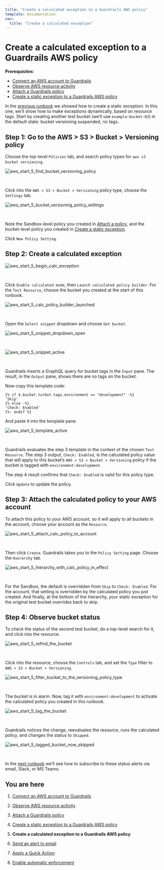 ```yaml
---
title: "Create a calculated exception to a Guardrails AWS policy"
template: Documentation
nav:
  title: "Create a calculated exception"
---
```



# Create a calculated exception to a Guardrails AWS policy

**Prerequisites**:   
  
- [Connect an AWS account to Guardrails](/guardrails/docs/runbooks/getting-started-aws/connect_an_account)
- [Observe AWS resource activity](/guardrails/docs/runbooks/getting-started-aws/observe_aws_activity)
- [Attach a Guardrails policy](/guardrails/docs/runbooks/getting-started-aws/attach_a_policy)
- [Create a static exception to a Guardrails AWS policy](/guardrails/docs/runbooks/getting-started-aws/create_static_exception)


In the [previous runbook](guardrails/docs/runbooks/getting-started-aws/create_static_exception) we showed how to create a static exception. In this one, we’ll show how to make exceptions dynamically, based on resource tags. Start by creating another test bucket (we’ll use `example-bucket-02`) in the default state: bucket versioning suspended, no tags.

## Step 1: Go to the AWS > S3 > Bucket > Versioning policy

Choose the top-level `Policies` tab, and search policy types for `aws s3 bucket versioning`.  
<p><img alt="aws_start_5_find_bucket_versioning_policy" src="/images/docs/guardrails/runbooks/getting-started-aws/aws_start_5_find_bucket_versioning_policy.png"/></p><br/>

Click into the `AWS > S3 > Bucket > Versioning` policy type, choose the `Settings` tab.
<p><img alt="aws_start_5_bucket_versioning_policy_settings" src="/images/docs/guardrails/runbooks/getting-started-aws/aws_start_5_bucket_versioning_policy_settings.png"/></p><br/>

Note the Sandbox-level policy you created in [Attach a policy](/guardrails/docs/runbooks/getting-started-aws/attach_a_policy), and the bucket-level policy you created in [Create a static exception](/guardrails/docs/runbooks/getting-started-aws/create_static_exception).   
  
Click `New Policy Setting`.

## Step 2: Create a calculated exception
<p><img alt="aws_start_5_begin_calc_exception" src="/images/docs/guardrails/runbooks/getting-started-aws/aws_start_5_begin_calc_exception.png"/></p><br/>

Click `Enable calculated mode`, then `Launch calculated policy builder`. For the `Test Resource`, choose the bucket you created at the start of this runbook.
<p><img alt="aws_start_5_calc_policy_builder_launched" src="/images/docs/guardrails/runbooks/getting-started-aws/aws_start_5_calc_policy_builder_launched.png"/></p><br/>

Open the `Select snippet` dropdown and choose `Get bucket`.
<p><img alt="aws_start_5_snippet_dropdown_open" src="/images/docs/guardrails/runbooks/getting-started-aws/aws_start_5_snippet_dropdown_open.png"/></p><br/>
<p><img alt="aws_start_5_snippet_active" src="/images/docs/guardrails/runbooks/getting-started-aws/aws_start_5_snippet_active.png"/></p><br/>

Guardrails inserts a GraphQL query for bucket tags in the `Input` pane. The result, in the `Output` pane, shows there are no tags on the bucket.  
  
Now copy this template code:  
  
```nunjucks
{% if $.bucket.turbot.tags.environment == "development" -%}
'Skip'
{% else -%}
'Check: Enabled'
{%- endif %}
```

And paste it into the template pane.  
<p><img alt="aws_start_5_template_active" src="/images/docs/guardrails/runbooks/getting-started-aws/aws_start_5_template_active.png"/></p><br/>  
  


Guardrails evaluates the step 3 template in the context of the chosen `Test Resource`. The step 3 output, `Check: Enabled`, is the calculated policy value that will apply to this bucket’s `AWS > S3 > Bucket > Versioning` policy if the bucket is tagged with `environment:development`.   
  
The step 4 result confirms that `Check: Enabled` is valid for this policy type.  
  
Click `Update` to update the policy.

## Step 3: Attach the calculated policy to your AWS account

To attach this policy to your AWS account, so it will apply to all buckets in the account, choose your account as the `Resource`.   
<p><img alt="aws_start_5_attach_calc_policy_to_account" src="/images/docs/guardrails/runbooks/getting-started-aws/aws_start_5_attach_calc_policy_to_account.png"/></p><br/>

Then click `Create`. Guardrails takes you to the `Policy Setting` page. Choose the `Hierarchy` tab.  
<p><img alt="aws_start_5_hierarchy_with_calc_policy_in_effect" src="/images/docs/guardrails/runbooks/getting-started-aws/aws_start_5_hierarchy_with_calc_policy_in_effect.png"/></p><br/>  
  


For the Sandbox, the default is overridden from `Skip` to `Check: Enabled`. For the account, that setting is overridden by the calculated policy you just created. And finally, at the bottom of the hierarchy, your static exception for the original test bucket overrides back to skip.   


## Step 4: Observe bucket status

To check the status of the second test bucket, do a top-level search for it, and click into the resource.
<p><img alt="aws_start_5_refind_the_bucket" src="/images/docs/guardrails/runbooks/getting-started-aws/aws_start_5_refind_the_bucket.png"/></p><br/>  
  


Click into the resource, choose the `Controls` tab, and set the `Type` filter to `AWS > S3 > Bucket > Versioning`.  
<p><img alt="aws_start_5_filter_bucket_to_the_versioning_policy_type" src="/images/docs/guardrails/runbooks/getting-started-aws/aws_start_5_filter_bucket_to_the_versioning_policy_type.png"/></p><br/>

The bucket is in alarm. Now, tag it with `environment:development` to activate the calculated policy you created in this runbook.  
<p><img alt="aws_start_5_tag_the_bucket" src="/images/docs/guardrails/runbooks/getting-started-aws/aws_start_5_tag_the_bucket.png"/></p><br/>  
  


Guardrails notices the change, reevaluates the resource, runs the calculated policy, and changes the status to `Skipped`.
<p><img alt="aws_start_5_tagged_bucket_now_skipped" src="/images/docs/guardrails/runbooks/getting-started-aws/aws_start_5_tagged_bucket_now_skipped.png"/></p><br/>

In the [next runbook](/guardrails/docs/runbooks/getting-started-aws/send_alert_to_email) we’ll see how to subscribe to these status alerts via email, Slack, or MS Teams. 

  



## You are here

1. [Connect an AWS account to Guardrails](/guardrails/docs/runbooks/getting-started-aws/connect_an_account)

2. [Observe AWS resource activity](/guardrails/docs/runbooks/getting-started-aws/observe_aws_activity)

3. [Attach a Guardrails policy](/guardrails/docs/runbooks/getting-started-aws/attach_a_policy)

4. [Create a static exception to a Guardrails AWS policy](/guardrails/docs/runbooks/getting-started-aws/create_static_exception)

5. **Create a calculated exception to a Guardrails AWS policy**

6. [Send an alert to email](/guardrails/docs/runbooks/getting-started-aws/send_alert_to_email)

7. [Apply a Quick Action](/guardrails/docs/runbooks/getting-started-aws/apply_quick_action)

8. [Enable automatic enforcement](/guardrails/docs/runbooks/getting-started-aws/enable_enforcement)
